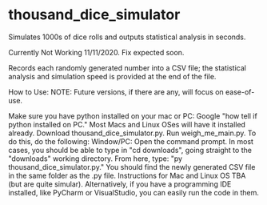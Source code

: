 # thousand_dice_simulator
Simulates 1000s of dice rolls and outputs statistical analysis in seconds.

Currently Not Working  11/11/2020. Fix expected soon. 

Records each randomly generated number into a CSV file; the statistical analysis and simulation speed is provided at the end of the file. 

How to Use: NOTE: Future versions, if there are any, will focus on ease-of-use.

Make sure you have python installed on your mac or PC: Google "how tell if python installed on PC." Most Macs and Linux OSes will have it installed already.
Download thousand_dice_simulator.py.
Run weigh_me_main.py. To do this, do the following: Window/PC: Open the command prompt. In most cases, you should be able to type in "cd downloads", going straight to the "downloads" working directory. From here, type: "py thousand_dice_simulator.py." You should find the newly generated CSV file in the same folder as the .py file. 
Instructions for Mac and Linux OS TBA (but are quite simular). 
Alternatively, if you have a programming IDE installed, like PyCharm or VisualStudio, you can easily run the code in them.

